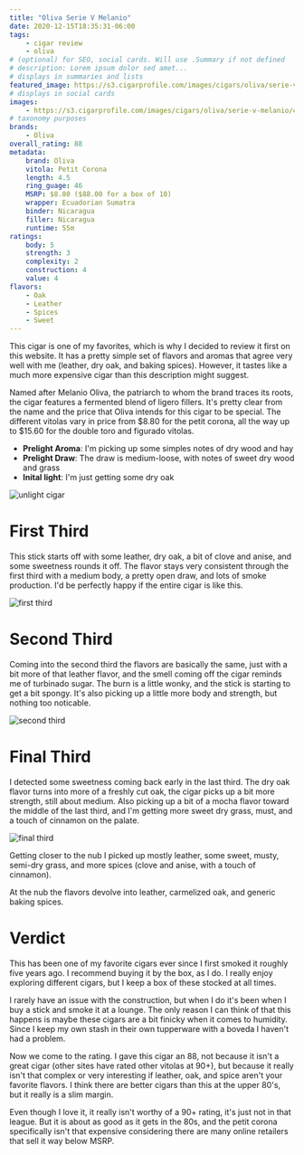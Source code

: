 ```yaml
---
title: "Oliva Serie V Melanio"
date: 2020-12-15T18:35:31-06:00
tags:
    - cigar review
    - oliva
# (optional) for SEO, social cards. Will use .Summary if not defined
# description: Lorem ipsum dolor sed amet...
# displays in summaries and lists
featured_image: https://s3.cigarprofile.com/images/cigars/oliva/serie-v-melanio/cigar.png
# displays in social cards
images:
    - https://s3.cigarprofile.com/images/cigars/oliva/serie-v-melanio/cigar.png
# taxonomy purposes
brands:
    - Oliva
overall_rating: 88
metadata:
    brand: Oliva
    vitola: Petit Corona
    length: 4.5
    ring_guage: 46
    MSRP: $8.80 ($88.00 for a box of 10)
    wrapper: Ecuadorian Sumatra
    binder: Nicaragua
    filler: Nicaragua
    runtime: 55m
ratings:
    body: 5
    strength: 3
    complexity: 2
    construction: 4
    value: 4
flavors:
    - Oak
    - Leather
    - Spices
    - Sweet
---
```


This cigar is one of my favorites, which is why I decided to review it first on this website. It has a pretty simple set of flavors and aromas that agree very well with me (leather, dry oak, and baking spices). However, it tastes like a much more expensive cigar than this description might suggest.

Named after Melanio Oliva, the patriarch to whom the brand traces its roots, the cigar features a fermented blend of ligero fillers. It's pretty clear from the name and the price that Oliva intends for this cigar to be special. The different vitolas vary in price from $8.80 for the petit corona, all the way up to $15.60 for the double toro and figurado vitolas.

- **Prelight Aroma**: I'm picking up some simples notes of dry wood and hay
- **Prelight Draw**: The draw is medium-loose, with notes of sweet dry wood and grass
- **Inital light**: I'm just getting some dry oak

![unlight cigar](https://s3.cigarprofile.com/images/cigars/oliva/serie-v-melanio/pre-light.jpg)

# First Third

This stick starts off with some leather, dry oak, a bit of clove and anise, and some sweetness rounds it off. The flavor stays very consistent through the first third with a medium body, a pretty open draw, and lots of smoke production. I'd be perfectly happy if the entire cigar is like this.

![first third](https://s3.cigarprofile.com/images/cigars/oliva/serie-v-melanio/first-third.jpg)

# Second Third

Coming into the second third the flavors are basically the same, just with a bit more of that leather flavor, and the smell coming off the cigar reminds me of turbinado sugar. The burn is a little wonky, and the stick is starting to get a bit spongy. It's also picking up a little more body and strength, but nothing too noticable.

![second third](https://s3.cigarprofile.com/images/cigars/oliva/serie-v-melanio/second-third.jpg)

# Final Third

I detected some sweetness coming back early in the last third. The dry oak flavor turns into more of a freshly cut oak, the cigar picks up a bit more strength, still about medium. Also picking up a bit of a mocha flavor toward the middle of the last third, and I'm getting more sweet dry grass, must, and a touch of cinnamon on the palate.

![final third](https://s3.cigarprofile.com/images/cigars/oliva/serie-v-melanio/final-third.jpg)

Getting closer to the nub I picked up mostly leather, some sweet, musty, semi-dry grass, and more spices (clove and anise, with a touch of cinnamon).

At the nub the flavors devolve into leather, carmelized oak, and generic baking spices.

# Verdict

This has been one of my favorite cigars ever since I first smoked it roughly five years ago. I recommend buying it by the box, as I do. I really enjoy exploring different cigars, but I keep a box of these stocked at all times.

I rarely have an issue with the construction, but when I do it's been when I buy a stick and smoke it at a lounge. The only reason I can think of that this happens is maybe these cigars are a bit finicky when it comes to humidity. Since I keep my own stash in their own tupperware with a boveda I haven't had a problem.

Now we come to the rating. I gave this cigar an 88, not because it isn't a great cigar (other sites have rated other vitolas at 90+), but because it really isn't that complex or very interesting if leather, oak, and spice aren't your favorite flavors. I think there are better cigars than this at the upper 80's, but it really is a slim margin.

Even though I love it, it really isn't worthy of a 90+ rating, it's just not in that league. But it is about as good as it gets in the 80s, and the petit corona specifically isn't that expensive considering there are many online retailers that sell it way below MSRP.
